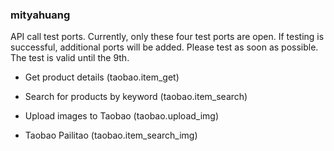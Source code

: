 ### mityahuang

API call test ports. Currently, only these four test ports are open. If testing is successful, additional ports will be added. Please test as soon as possible. The test is valid until the 9th.

- Get product details (taobao.item_get)

- Search for products by keyword (taobao.item_search)

- Upload images to Taobao (taobao.upload_img)

- Taobao Pailitao (taobao.item_search_img)

